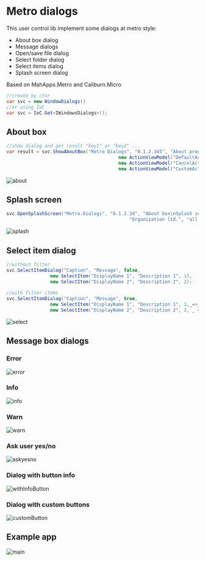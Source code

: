 # Metro dialogs

This user control lib implement some dialogs at metro style:
 * About box dialog
 * Message dialogs
 * Open/save file dialog
 * Select folder dialog
 * Select items dialog
 * Splash screen dialog

Based on MahApps.Metro and Caliburn.Micro

```csharp
//create by ctor
var svc = new WindowDialogs()
//or using IoC
var svc = IoC.Get<IWindowsDialogs>();
```

## About box
```csharp
//show dialog and get result "key1" or "key2" ...
var result = svc.ShowAboutBox("Metro Dialogs", "0.1.2.345", "About program, bla-bla-bla...",
                                         new ActionViewModel("DefaultAction", "key1", true),
                                         new ActionViewModel("CancelAction", "key2", false, true),
                                         new ActionViewModel("CustomAction", "key3"));
```
![about](https://raw.github.com/ErwinCat/Metro.Dialogs/master/doc/screenshots/about.png)

## Splash screen
```csharp
svc.OpenSplashScreen("Metro.Dialogs", "0.1.2.34", "About box\nSplash screen\netc...",
                                             "Organization ltd.", "all right reserved", "licened to ");
```
![splash](https://raw.github.com/ErwinCat/Metro.Dialogs/master/doc/screenshots/splash.png)

## Select item dialog
```csharp
//without filter
svc.SelectItemDialog("Caption", "Message", false,
                new SelectItem("DisplayName 1", "Description 1", 1),
                new SelectItem("DisplayName 2", "Description 2", 2);
                
//with filter items
svc.SelectItemDialog("Caption", "Message", true,
                new SelectItem("DisplayName 1", "Description 1", 1,_=>_ == "1"),
                new SelectItem("DisplayName 2", "Description 2", 2, _ => _ == "2"));
```
![select](https://raw.github.com/ErwinCat/Metro.Dialogs/master/doc/screenshots/select.png)

## Message box dialogs
### Error
![error](https://raw.github.com/ErwinCat/Metro.Dialogs/master/doc/screenshots/error.png)
### Info
![info](https://raw.github.com/ErwinCat/Metro.Dialogs/master/doc/screenshots/info.png)
### Warn
![warn](https://raw.github.com/ErwinCat/Metro.Dialogs/master/doc/screenshots/warn.png)
### Ask user yes/no
![askyesno](https://raw.github.com/ErwinCat/Metro.Dialogs/master/doc/screenshots/ask-yes-no.png)
### Dialog with button info
![withInfoButton](https://raw.github.com/ErwinCat/Metro.Dialogs/master/doc/screenshots/withInfoButton.png)
### Dialog with custom buttons
![customButton](https://raw.github.com/ErwinCat/Metro.Dialogs/master/doc/screenshots/customButton.png)

## Example app
![main](https://raw.github.com/ErwinCat/Metro.Dialogs/master/doc/screenshots/main.png)



